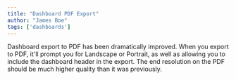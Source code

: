 ```yaml
---
title: "Dashboard PDF Export"
author: "James Boe"
tags: ['dashboards']
---
```

Dashboard export to PDF has been dramatically improved.<!--more--> When you export to PDF, it'll prompt you for Landscape or Portrait, as well as allowing you to include the dashboard header in the export. The end resolution on the PDF should be much higher quality than it was previously.